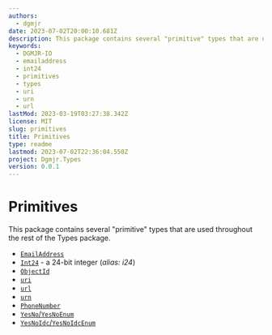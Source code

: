 ```yaml
---
authors:
  - dgmjr
date: 2023-07-02T20:00:10.681Z
description: This package contains several "primitive" types that are used throughout the rest of the Types package.
keywords:
  - DGMJR-IO
  - emailaddress
  - int24
  - primitives
  - types
  - uri
  - urn
  - url
lastMod: 2023-03-19T03:27:38.342Z
license: MIT
slug: primitives
title: Primitives
type: readme
lastmod: 2023-07-02T22:36:04.550Z
project: Dgmjr.Types
version: 0.0.1
---
```


# Primitives

This package contains several "primitive" types that are used throughout the rest of the Types package.

- [`EmailAddress`](https://github.com/dgmjr-io/Primitives/blob/main/src/EmailAddress.cs)
- [`Int24`](https://github.com/dgmjr-io/Primitives/blob/main/src/Int24.cs) - a 24-bit integer (*alias: i24*)
- [`ObjectId`](https://github.com/dgmjr-io/Primitives/blob/main/src/ObjectId.cs)
- [`uri`](https://github.com/dgmjr-io/Primitives/blob/main/src/uri.cs)
- [`url`](https://github.com/dgmjr-io/Primitives/blob/main/src/url.cs)
- [`urn`](https://github.com/dgmjr-io/Primitives/blob/main/src/urn.cs)
- [`PhoneNumber`](https://github.com/dgmjr-io/Primitives/blob/main/src/PhoneNumber.cs)
- [`YesNo`/`YesNoEnum`](https://github.com/dgmjr-io/Primitives/blob/main/src/Primitives/src/YesNo.cs)
- [`YesNoIdc`/`YesNoIdcEnum`](https://github.com/dgmjr-io/Primitives/blob/main/src/YesNoIdc.cs)
